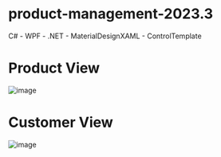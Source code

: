 # product-management-2023.3
C# - WPF - .NET - MaterialDesignXAML - ControlTemplate

# Product View
![image](https://user-images.githubusercontent.com/103094267/223309899-a37cfe9f-a89f-4557-88ed-8bd46fc48797.png)

# Customer View
![image](https://user-images.githubusercontent.com/103094267/223309944-c277cee7-4266-4b00-b0c3-f8bfa233d1b9.png)
